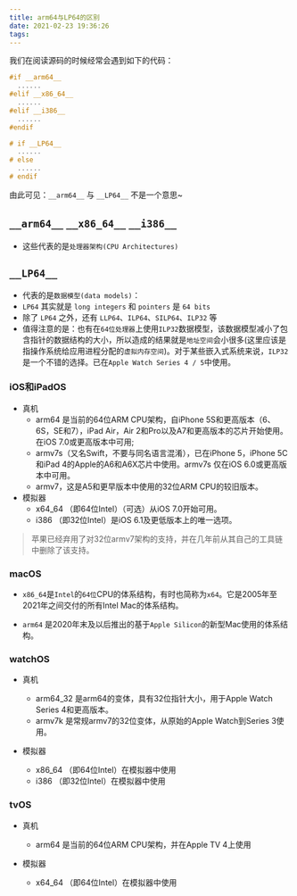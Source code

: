 ```yaml
---
title: arm64与LP64的区别
date: 2021-02-23 19:36:26
tags:
---
```


我们在阅读源码的时候经常会遇到如下的代码：
```c
#if __arm64__
  ......
#elif __x86_64__
  ......
#elif __i386__
  ......
#endif
```

```c
# if __LP64__
  ......
# else
  ......
# endif
```

<!-- more -->

由此可见：`__arm64__` 与 `__LP64__` 不是一个意思~


## `__arm64__` `__x86_64__` `__i386__`

- 这些代表的是`处理器架构(CPU Architectures)`

## `__LP64__`

- 代表的是`数据模型(data models)`：
- `LP64` 其实就是 `long integers` 和 `pointers` 是 `64 bits`
- 除了 `LP64` 之外，还有 `LLP64`、`ILP64`、`SILP64`、`ILP32` 等
- 值得注意的是：也有在`64位处理器`上使用`ILP32`数据模型，该数据模型减小了包含指针的数据结构的大小，所以造成的结果就是`地址空间`会小很多(这里应该是指操作系统给应用进程分配的`虚拟内存空间`)。对于某些嵌入式系统来说，`ILP32` 是一个不错的选择。已在`Apple Watch Series 4 / 5`中使用。

### iOS和iPadOS
- 真机
  - arm64 是当前的64位ARM CPU架构，自iPhone 5S和更高版本（6、6S，SE和7），iPad Air，Air 2和Pro以及A7和更高版本的芯片开始使用。在iOS 7.0或更高版本中可用;
  - armv7s（又名Swift，不要与同名语言混淆），已在iPhone 5，iPhone 5C和iPad 4的Apple的A6和A6X芯片中使用。armv7s 仅在iOS 6.0或更高版本中可用。
  - armv7，这是A5和更早版本中使用的32位ARM CPU的较旧版本。
- 模拟器
  - x64_64 （即64位Intel）（可选）从iOS 7.0开始可用。
  - i386 （即32位Intel）是iOS 6.1及更低版本上的唯一选项。

> 苹果已经弃用了对32位armv7架构的支持，并在几年前从其自己的工具链中删除了该支持。

### macOS

- `x86_64`是`Intel`的`64位`CPU的体系结构，有时也简称为`x64`。它是2005年至2021年之间交付的所有Intel Mac的体系结构。

- `arm64` 是2020年末及以后推出的基于`Apple Silicon`的新型Mac使用的体系结构。


### watchOS

- 真机
  - arm64_32 是arm64的变体，具有32位指针大小，用于Apple Watch Series 4和更高版本。
  - armv7k 是常规armv7的32位变体，从原始的Apple Watch到Series 3使用。

- 模拟器
  - x86_64 （即64位Intel）在模拟器中使用
  - i386 （即32位Intel）在模拟器中使用


### tvOS

- 真机
  - arm64 是当前的64位ARM CPU架构，并在Apple TV 4上使用

- 模拟器
  - x64_64 （即64位Intel）在模拟器中使用


